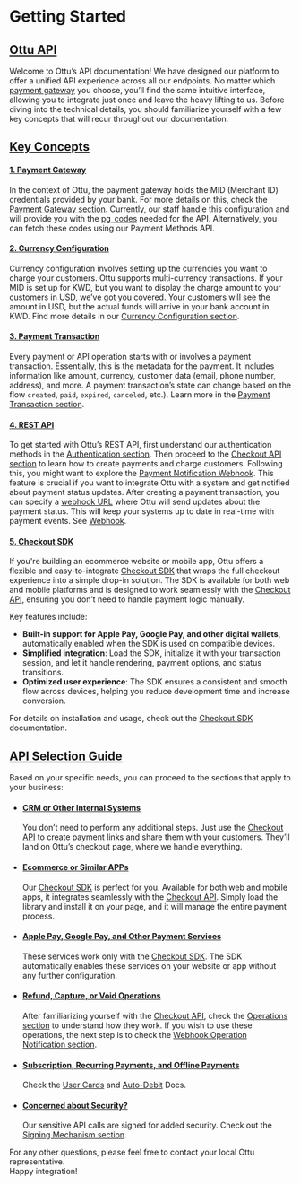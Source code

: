 # Getting Started

## [Ottu API](getting-started.md#ottu-api)

Welcome to Ottu’s API documentation! We have designed our platform to offer a unified API experience across all our endpoints. No matter which [payment gateway](../user-guide/payment-gateway.md) you choose, you’ll find the same intuitive interface, allowing you to integrate just once and leave the heavy lifting to us. Before diving into the technical details, you should familiarize yourself with a few key concepts that will recur throughout our documentation.

## [Key Concepts](getting-started.md#key-concepts)

#### [1. Payment Gateway](getting-started.md#1.-payment-gateway)

In the context of Ottu, the payment gateway holds the MID (Merchant ID) credentials provided by your bank. For more details on this, check the [Payment Gateway section](../user-guide/payment-gateway.md). Currently, our staff handle this configuration and will provide you with the [pg\_codes](checkout-api.md#pg_codes-array-required) needed for the API. Alternatively, you can fetch these codes using our Payment Methods API.

#### [2. Currency Configuration](getting-started.md#2.-currency-configuration)

Currency configuration involves setting up the currencies you want to charge your customers. Ottu supports multi-currency transactions. If your MID is set up for KWD, but you want to display the charge amount to your customers in USD, we’ve got you covered. Your customers will see the amount in USD, but the actual funds will arrive in your bank account in KWD. Find more details in our [Currency Configuration section](../user-guide/currencies.md#currency-configuration).

#### [3. Payment Transaction](getting-started.md#3.-payment-transaction)

Every payment or API operation starts with or involves a payment transaction. Essentially, this is the metadata for the payment. It includes information like amount, currency, customer data (email, phone number, address), and more. A payment transaction’s state can change based on the flow `created`, `paid`, `expired`, `canceled`, etc.). Learn more in the [Payment Transaction section](../user-guide/payment-tracking/#payment-transaction).

#### [4. REST API](getting-started.md#4.-rest-api)

To get started with Ottu’s REST API, first understand our authentication methods in the [Authentication section](authentication.md). Then proceed to the [Checkout API section](checkout-api.md) to learn how to create payments and charge customers. Following this, you might want to explore the [Payment Notification Webhook](webhooks/payment-notification.md). This feature is crucial if you want to integrate Ottu with a system and get notified about payment status updates. After creating a payment transaction, you can specify a [webhook URL](checkout-api.md#webhook_url-string-optional) where Ottu will send updates about the payment status. This will keep your systems up to date in real-time with payment events. See [Webhook](webhooks/).

#### [**5. Checkout SDK**](getting-started.md#id-5.-checkout-sdk)

If you're building an ecommerce website or mobile app, Ottu offers a flexible and easy-to-integrate [Checkout SDK](checkout-sdk/) that wraps the full checkout experience into a simple drop-in solution. The SDK is available for both web and mobile platforms and is designed to work seamlessly with the [Checkout API](checkout-api.md), ensuring you don’t need to handle payment logic manually.

Key features include:

* **Built-in support for Apple Pay, Google Pay, and other digital wallets**, automatically enabled when the SDK is used on compatible devices.
* **Simplified integration**: Load the SDK, initialize it with your transaction session, and let it handle rendering, payment options, and status transitions.
* **Optimized user experience**: The SDK ensures a consistent and smooth flow across devices, helping you reduce development time and increase conversion.

For details on installation and usage, check out the [Checkout SDK ](checkout-sdk/)documentation.

## [API Selection Guide](getting-started.md#api-selection-guide)

Based on your specific needs, you can proceed to the sections that apply to your business:

*   #### [CRM or Other Internal Systems](getting-started.md#crm-or-other-internal-systems)

    You don’t need to perform any additional steps. Just use the [Checkout API](checkout-api.md) to create payment links and share them with your customers. They’ll land on Ottu’s checkout page, where we handle everything.
*   #### [Ecommerce or Similar APPs](getting-started.md#ecommerce-or-similar-apps)

    Our [Checkout SDK](checkout-sdk/) is perfect for you. Available for both web and mobile apps, it integrates seamlessly with the [Checkout API](checkout-api.md). Simply load the library and install it on your page, and it will manage the entire payment process.
*   #### [Apple Pay, Google Pay, and Other Payment Services](getting-started.md#apple-pay-google-pay-and-other-payment-services)

    These services work only with the [Checkout SDK](checkout-sdk/). The SDK automatically enables these services on your website or app without any further configuration.
*   #### [Refund, Capture, or Void Operations](getting-started.md#refund-capture-or-void-operations)

    After familiarizing yourself with the [Checkout API](checkout-api.md), check the [Operations section](operations.md) to understand how they work. If you wish to use these operations, the next step is to check the [Webhook Operation Notification section](webhooks/operation-notification.md).
*   #### [Subscription, Recurring Payments, and Offline Payments](getting-started.md#subscription-recurring-payments-and-offline-payments)

    Check the [User Cards](user-cards.md) and [Auto-Debit](auto-debit.md) Docs.
*   #### [Concerned about Security?](getting-started.md#concerned-about-security)

    Our sensitive API calls are signed for added security. Check out the [Signing Mechanism section](webhooks/signing-mechanism.md).

For any other questions, please feel free to contact your local Ottu representative.\
Happy integration!
